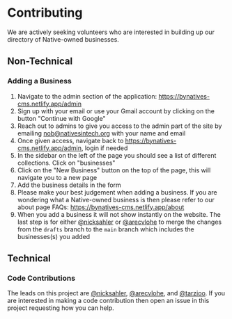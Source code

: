 # Contributing

We are actively seeking volunteers who are interested in building up our directory of Native-owned businesses.

## Non-Technical

### Adding a Business

1. Navigate to the admin section of the application: https://bynatives-cms.netlify.app/admin
1. Sign up with your email or use your Gmail account by clicking on the button "Continue with Google"
1. Reach out to admins to give you access to the admin part of the site by emailing [nob@nativesintech.org](mailto:nob@nativesintech.org) with your name and email
1. Once given access, navigate back to https://bynatives-cms.netlify.app/admin, login if needed
1. In the sidebar on the left of the page you should see a list of different collections. Click on "businesses"
1. Click on the "New Business" button on the top of the page, this will navigate you to a new page
1. Add the business details in the form
1. Please make your best judgement when adding a business. If you are wondering what a Native-owned business is then please refer to our about page FAQs: https://bynatives-cms.netlify.app/about
1. When you add a business it will not show instantly on the website. The last step is for either [@nicksahler](https://github.com/nicksahler) or [@arecvlohe](https://github.com/arecvlohe) to merge the changes from the `drafts` branch to the `main` branch which includes the businesses(s) you added

## Technical

### Code Contributions

The leads on this project are [@nicksahler](https://github.com/nicksahler), [@arecvlohe](https://github.com/arecvlohe), and [@tarzioo](https://github.com/tarzioo). If you are interested in making a code contribution then open an issue in this project requesting how you can help.

